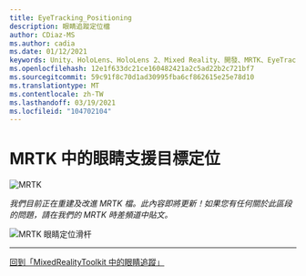 ```yaml
---
title: EyeTracking_Positioning
description: 眼睛追蹤定位檔
author: CDiaz-MS
ms.author: cadia
ms.date: 01/12/2021
keywords: Unity、HoloLens、HoloLens 2、Mixed Reality、開發、MRTK、EyeTracking、
ms.openlocfilehash: 12e1f633dc21ce160482421a2c5ad22b2c721bf7
ms.sourcegitcommit: 59c91f8c70d1ad30995fba6cf862615e25e78d10
ms.translationtype: MT
ms.contentlocale: zh-TW
ms.lasthandoff: 03/19/2021
ms.locfileid: "104702104"
---
```

# <a name="eye-supported-target-positioning-in-mrtk"></a>MRTK 中的眼睛支援目標定位

![MRTK](../images/eye-tracking/mrtk_et_positioning.png)

<!-- TODO: Add content -->
_我們目前正在重建及改進 MRTK 檔。此內容即將更新！如果您有任何關於此區段的問題，請在我們的 MRTK 時差頻道中貼文。_

![MRTK 眼睛定位滑杆](../images/eye-tracking/mrtk_et_positioning_slider.png)

---
[回到「MixedRealityToolkit 中的眼睛追蹤」](eye-tracking-main.md)
